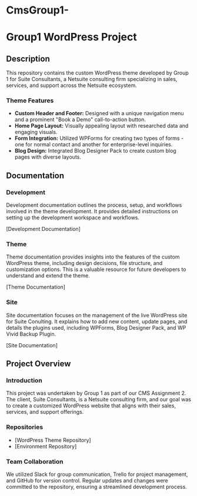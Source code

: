 # CmsGroup1-

# Group1 WordPress Project

## Description
This repository contains the custom WordPress theme developed by Group 1 for Suite Consultants, a Netsuite consulting firm specializing in sales, services, and support across the Netsuite ecosystem.

### Theme Features
- **Custom Header and Footer:** Designed with a unique navigation menu and a prominent "Book a Demo" call-to-action button.
- **Home Page Layout:** Visually appealing layout with researched data and engaging visuals.
- **Form Integration:** Utilized WPForms for creating two types of forms - one for normal contact and another for enterprise-level inquiries.
- **Blog Design:** Integrated Blog Designer Pack to create custom blog pages with diverse layouts.

## Documentation

### Development
Development documentation outlines the process, setup, and workflows involved in the theme development. It provides detailed instructions on setting up the development workspace and workflows.

[Development Documentation]

### Theme
Theme documentation provides insights into the features of the custom WordPress theme, including design decisions, file structure, and customization options. This is a valuable resource for future developers to understand and extend the theme.

[Theme Documentation]

### Site
Site documentation focuses on the management of the live WordPress site for Suite Conulting. It explains how to add new content, update pages, and details the plugins used, including WPForms, Blog Designer Pack, and WP Vivid Backup Plugin.

[Site Documentation]

## Project Overview

### Introduction
This project was undertaken by Group 1 as part of our CMS Assignment 2. The client, Suite Consultants, is a Netsuite consulting firm, and our goal was to create a customized WordPress website that aligns with their sales, services, and support offerings.

### Repositories
- [WordPress Theme Repository]
- [Environment Repository]

### Team Collaboration
We utilized Slack for group communication, Trello for project management, and GitHub for version control. Regular updates and changes were committed to the repository, ensuring a streamlined development process.

